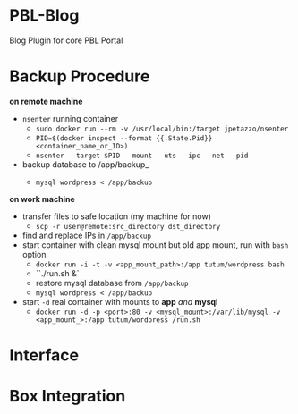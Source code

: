 PBL-Blog
========

Blog Plugin for core PBL Portal

# Backup Procedure

__on remote machine__
* `nsenter` running container
	* `sudo docker run --rm -v /usr/local/bin:/target jpetazzo/nsenter`
	* `PID=$(docker inspect --format {{.State.Pid}} <container_name_or_ID>)`
	* `nsenter --target $PID --mount --uts --ipc --net --pid`
* backup database to /app/backup_<uid>
	* `mysql wordpress < /app/backup`

__on work machine__
* transfer files to safe location (my machine for now)
	* `scp -r user@remote:src_directory dst_directory`
* find and replace IPs in `/app/backup`
* start container with clean mysql mount but old app mount, run with `bash` option
	* `docker run -i -t -v <app_mount_path>:/app tutum/wordpress bash`
	* ``./run.sh &`
	* restore mysql database from  `/app/backup`
	* `mysql wordpress < /app/backup`
* start `-d` real container with mounts to __app__ _and_ __mysql__
	* `docker run -d -p <port>:80 -v <mysql_mount>:/var/lib/mysql -v <app_mount_>:/app tutum/wordpress /run.sh`

# Interface

# Box Integration